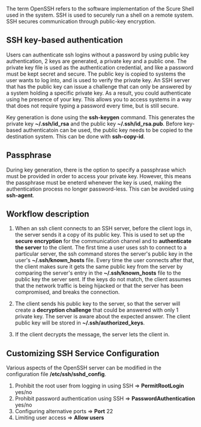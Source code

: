 The term OpenSSH refers to the software implementation of the Scure Shell used in the system. SSH is used to securely run a shell on a remote system. SSH secures communication through public-key encryption. 

## SSH key-based authentication
Users can authenticate ssh logins without a password by using public key authentication, 2 keys are generated, a private key and a public one. The private key file is used as the authentication credential, and like a password must be kept secret and secure. The public key is copied to systems the user wants to log into, and is used to verify the private key. An SSH server that has the public key can issue a challenge that can only be answered by a system holding a specific private key. As a result, you could authenticate using he presence of your key. This allows you to access systems in a way that does not require typing a password every time, but is still secure.

Key generation is done using the **ssh-keygen** command. This generates the private key **~/.ssh/id_rsa** and the public key **~/.ssh/id_rsa.pub**. Before key-based authenticatoin can be used, the public key needs to be copied to the destination system. This can be done with **ssh-copy-id**.

## Passphrase
During key generation, there is the option to specify a passphrase which must be provided in order to access your private key. However, this means the passphrase must be eneterd whenever the key is used, making the authentication process no longer password-less. This can be avoided using **ssh-agent**.

## Workflow description

1. When an ssh client connects to an SSH server, before the client logs in, the server sends it a copy of its public key.
This is used to set up the **secure encryption** for the communication channel and to **authenticate the server** to the client.
The first time a user uses ssh to connect to a particular server, the ssh command stores the server's public key in the
user's **~/.ssh/known_hosts** file. Every time the user connects after that, the client makes sure it gets the same public key from the server by comparing the server's entry in the **~/.ssh/known_hosts** file to the public key the server sent. If the keys do not match, the client assumes that the network traffic is being hijacked or that the server has been compromised, and breaks the connection.

2. The client sends his public key to the server, so that the server will create a **decryption challenge** that could be answered with only 1 private key. The server is aware about the expected answer. The client public key will be stored in **~/.ssh/authorized_keys**.

3. If the client decrypts the message, the server lets the client in.

## Customizing SSH Service Configuration
Various aspects of the OpenSSH server can be modified in the configuration file **/etc/ssh/sshd_config**.
1. Prohibit the root user from logging in using SSH => **PermitRootLogin** yes/no
2. Prohibit password authentication using SSH => **PasswordAuthentication** yes/no
3. Configuring alternative ports => **Port** 22
4. Limiting user access => **Allow users**
